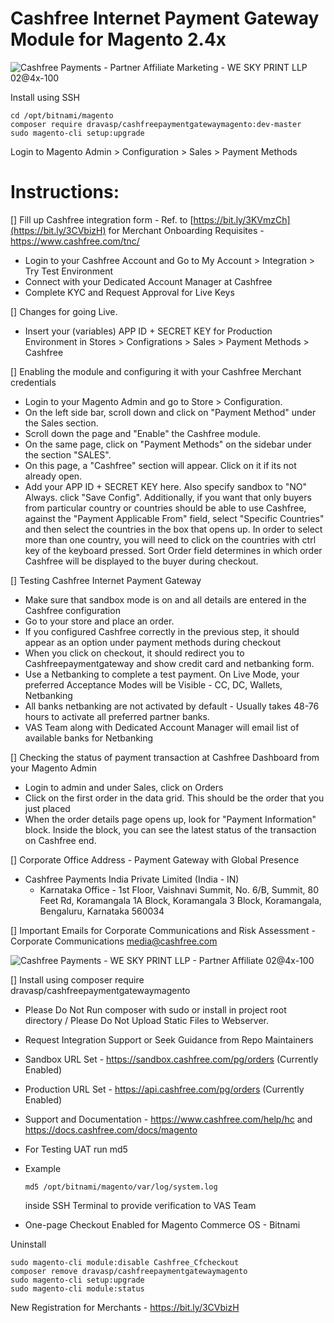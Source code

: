 Cashfree Internet Payment Gateway Module for Magento 2.4x
============================================================
![Cashfree Payments - Partner Affiliate Marketing - WE SKY PRINT LLP 02@4x-100](https://user-images.githubusercontent.com/27689043/188277587-488fb358-6ec4-44c5-b908-fd6c2d3b6bfa.jpg)

Install using SSH
```
cd /opt/bitnami/magento
composer require dravasp/cashfreepaymentgatewaymagento:dev-master
sudo magento-cli setup:upgrade
```

Login to Magento Admin > Configuration > Sales > Payment Methods

Instructions:
==================

[] Fill up Cashfree integration form - Ref. to [https://bit.ly/3KVmzCh](https://bit.ly/3CVbizH) for Merchant Onboarding Requisites - https://www.cashfree.com/tnc/
  - Login to your Cashfree Account and Go to My Account > Integration > Try Test Environment
  - Connect with your Dedicated Account Manager at Cashfree
  - Complete KYC and Request Approval for Live Keys

[] Changes for going Live.
  - Insert your (variables) APP ID + SECRET KEY for Production Environment in Stores > Configrations > Sales > Payment Methods > Cashfree

[] Enabling the module and configuring it with your Cashfree Merchant credentials
  - Login to your Magento Admin and go to Store > Configuration.
  - On the left side bar, scroll down and click on "Payment Method" under the Sales section.
  - Scroll down the page and "Enable" the Cashfree module.
  - On the same page, click on "Payment Methods" on the sidebar under the section "SALES".
  - On this page, a "Cashfree" section will appear. Click on it if its not already open.
  - Add your APP ID + SECRET KEY here. Also specify sandbox to "NO" Always. 
    click "Save Config".
    Additionally, if you want that only buyers from particular country or countries should be able to use Cashfree,  
    against the "Payment Applicable From" field, select "Specific Countries" and then select the countries in the box
    that opens up. In order to select more than one country, you will need to click on the countries with ctrl key of the 
    keyboard pressed. Sort Order field determines in which order Cashfree will be displayed to the buyer during checkout.
   
[] Testing Cashfree Internet Payment Gateway
  - Make sure that sandbox mode is on and all details are entered in the Cashfree configuration
  - Go to your store and place an order. 
  - If you configured Cashfree correctly in the previous step, it should appear as an option under payment methods
    during checkout
  - When you click on checkout, it should redirect you to Cashfreepaymentgateway and show credit card and netbanking form. 
  - Use a Netbanking to complete a test payment. On Live Mode, your preferred Acceptance Modes will be Visible - CC, DC, Wallets, Netbanking
  - All banks netbanking are not activated by default - Usually takes 48-76 hours to activate all preferred partner banks.
  - VAS Team along with Dedicated Account Manager will email list of available banks for Netbanking

[] Checking the status of payment transaction at Cashfree Dashboard from your Magento Admin
  - Login to admin and under Sales, click on Orders
  - Click on the first order in the data grid. This should be the order that you just placed
  - When the order details page opens up, look for "Payment Information" block. 
    Inside the block, you can see the latest status of the transaction on Cashfree end. 

[] Corporate Office Address  - Payment Gateway with Global Presence

  - Cashfree Payments India Private Limited (India - IN) 
    - Karnataka Office - 1st Floor, Vaishnavi Summit, No. 6/B, Summit, 80 Feet Rd, Koramangala 1A Block, Koramangala 3 Block, Koramangala, Bengaluru, Karnataka 560034
		
[] Important Emails for Corporate Communications and Risk Assessment
	- Corporate Communications media@cashfree.com
	
![Cashfree Payments - WE SKY PRINT LLP - Partner Affiliate 02@4x-100](https://user-images.githubusercontent.com/27689043/188277633-3aeee4b7-0ef7-4072-a594-68c9ed423b61.jpg)

[] Install using composer require dravasp/cashfreepaymentgatewaymagento
  - Please Do Not Run composer with sudo or install in project root directory / Please Do Not Upload Static Files to Webserver.
  - Request Integration Support or Seek Guidance from Repo Maintainers
   
  - Sandbox URL Set - https://sandbox.cashfree.com/pg/orders (Currently Enabled)
  - Production URL Set - https://api.cashfree.com/pg/orders (Currently Enabled)
  - Support and Documentation - https://www.cashfree.com/help/hc and https://docs.cashfree.com/docs/magento

  - For Testing UAT run 
		md5 <filename>

  - Example
	```
	md5 /opt/bitnami/magento/var/log/system.log
	```
	inside SSH Terminal to provide verification to VAS Team
	
  - One-page Checkout Enabled for Magento Commerce OS - Bitnami
  
  Uninstall
	
	sudo magento-cli module:disable Cashfree_Cfcheckout
	composer remove dravasp/cashfreepaymentgatewaymagento
	sudo magento-cli setup:upgrade
	sudo magento-cli module:status
	

New Registration for Merchants - https://bit.ly/3CVbizH
